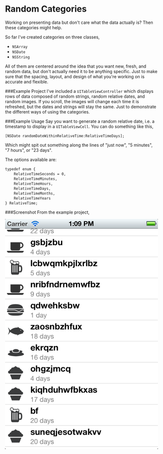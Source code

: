 Random Categories
=================
Working on presenting data but don't care what the data actually is? Then these categories might help.

So far I've created categories on three classes,

* `NSArray`
* `NSDate`
* `NSString`

All of them are centered around the idea that you want new, fresh, and random data, but don't actually need it to be anything specific. Just to make sure that the spacing, layout, and design of what you're working on is accurate and flexible.

###Example Project
I've included a `UITableViewController` which displays rows of data composed of random strings, random relative dates, and random images. If you scroll, the images will change each time it is refreshed, but the dates and strings will stay the same. Just to demonstrate the different ways of using the categories.

###Example Usage
Say you want to generate a random relative date, i.e. a timestamp to display in a `UITableViewCell`. You can do something like this,

    [NSDate randomDateWithinRelativeTime:RelativeTimeDays];
    
Which might spit out something along the lines of "just now", "5 minutes", "7 hours", or "23 days".

The options available are:

    typedef enum {
        RelativeTimeSeconds = 0,
        RelativeTimeMinutes,
        RelativeTimeHours,
        RelativeTimeDays,
        RelativeTimeMonths,
        RelativeTimeYears
    } RelativeTime;

###Screenshot
From the example project,

![RandomCategories Screenshot](screenshot.png)